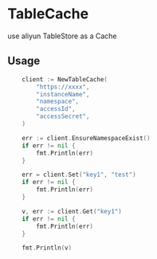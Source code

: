 # TableCache
use aliyun TableStore as a Cache

## Usage

```go
	client := NewTableCache(
		"https://xxxx",
		"instanceName",
		"namespace",
		"accessId",
		"accessSecret",
	)

	err := client.EnsureNamespaceExist()
	if err != nil {
		fmt.Println(err)
	}

	err = client.Set("key1", "test")
	if err != nil {
		fmt.Println(err)
	}

	v, err := client.Get("key1")
	if err != nil {
		fmt.Println(err)
	}

	fmt.Println(v)

```